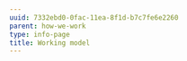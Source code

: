 ```yaml
---
uuid: 7332ebd0-0fac-11ea-8f1d-b7c7fe6e2260
parent: how-we-work
type: info-page
title: Working model
---
```


